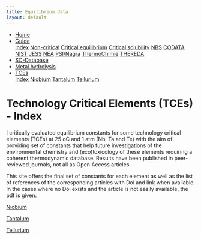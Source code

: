 ```yaml
---
title: Equilibrium data
layout: default
---
```

<ul>
  <li><a href="/">Home</a></li>
  <li class="dropdown">
    <a href="javascript:void(0)" class="dropbtn"">Guide</a>
    <div class="dropdown-content">
      <a href="/guide/index.html">Index</a>
      <a href="/guide/noncritical.html">Non-critical</a>
      <a href="/guide/critical-equilibrium.html">Critical equilibrium</a>
      <a href="/guide/critical-solubility.html">Critical solubility</a>
      <a href="/guide/NBS.html">NBS</a>
      <a href="/guide/CODATA.html">CODATA</a>
      <a href="/guide/NIST.html">NIST</a>
      <a href="/guide/JESS.html">JESS</a>
      <a href="/guide/NEA.html">NEA</a>
      <a href="/guide/PSI.html">PSI/Nagra</a>
      <a href="/guide/thermochimie.html">ThermoChimie</a>
      <a href="/guide/THEREDA.html">THEREDA</a>
    </div>
  </li>
  <li><a href="/sc-database.html">SC-Database</a></li>
  <li><a href="/cost-nectar.html">Metal hydrolysis</a></li>
  <li class="dropdown">
    <a href="javascript:void(0)" class="dropbtn" class="active">TCEs</a>
    <div class="dropdown-content">
      <a href="index.html">Index</a>
      <a href="niobium.html">Niobium</a>
      <a href="tantalum.html">Tantalum</a>
      <a class="active" href="tellurium.html">Tellurium</a>
    </div>
  </li>
</ul>

# Technology Critical Elements (TCEs) - Index

I critically evaluated equilibrium constants for some technology critical elements (TCEs) at 25 oC and 1 atm (Nb, Ta and Te) with the aim of providing set of constants that help future investigations of the environmental chemistry and (eco)toxicology of these elements requiring a coherent thermodynamic database. Results have been published in peer-reviewed journals, not all as Open Access articles.
                              
This site offers the final set of constants for each element as well as the list of references of the corresponding articles with Doi and link when available. In the cases where no Doi exists and the article is not easily available, the pdf is given.

[Niobium](niobium.html)

[Tantalum](tantalum.html)

[Tellurium](tellurium.html)
